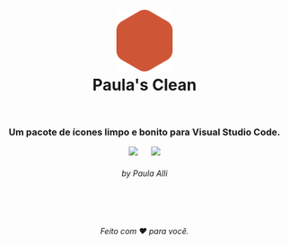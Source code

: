 <h1 align="center">
  <br>
    <img src="https://github.com/PaulaAlli/Paulas-clean/blob/main/logo.png" alt="logo" width="100">
  <br>
  Paula's Clean
  <br><br>
</h1>

<h3 align="center">
  Um pacote de ícones limpo e bonito para Visual Studio Code.
</h3>

<p align="center">
  <a href="https://marketplace.visualstudio.com/items?itemName=PaulaAlli.paulaalli"><img src="https://vsmarketplacebadges.dev/version-short/paulaalli.paulaalli.svg?style=for-the-badge&colorA=ce5636&colorB=212628&label=Versao"></a>&nbsp;&nbsp;&nbsp;&nbsp;&nbsp;
  <a href="https://marketplace.visualstudio.com/items?itemName=PaulaAlli.paulaalli"><img src="https://vsmarketplacebadges.dev/downloads/paulaalli.paulaalli.svg?style=for-the-badge&colorA=ce5636&colorB=212628&label=Downloads"></a>
</p>

<h6 align="center"> by Paula Alli </h6>
<br><br>

<h6 align="center"> Feito com ❤ para você. </h6>
